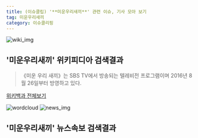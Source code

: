 ```yaml
---
title: (이슈클립) '**미운우리새끼**' 관련 이슈, 기사 모아 보기
tag: 미운우리새끼
category: 이슈클리핑
---
```

![wiki_img](https://user-images.githubusercontent.com/42597476/44503234-41136a80-a6d0-11e8-9071-6fc6418eafe4.png)
## **'**미운우리새끼**'** 위키피디아 검색결과
>《미운 우리 새끼》는 SBS TV에서 방송되는 텔레비전 프로그램이며 2016년 8월 26일부터 방영하고 있다.

<a href="https://ko.wikipedia.org/wiki/미운우리새끼" target="_blank">위키백과 전체보기</a>

![wordcloud](https://s3.ap-northeast-2.amazonaws.com/lyrics101-wordcloud/2018-09-30-1538312414.png)
![news_img](https://user-images.githubusercontent.com/42597476/44507050-1206f400-a6e4-11e8-8d98-7ffbfebb353f.png)
## **'**미운우리새끼**'** 뉴스속보 검색결과


